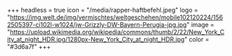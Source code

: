 +++
headless = true
icon = "/media/rapper-haftbefehl.jpeg"
logo = "https://img.welt.de/img/vermischtes/weltgeschehen/mobile102120224/1562505397-ci102l-w1024/jw-Grizzly-DW-Bayern-Perugia-jpg.jpg"
image = "https://upload.wikimedia.org/wikipedia/commons/thumb/2/22/New_York_City_at_night_HDR.jpg/1280px-New_York_City_at_night_HDR.jpg"
color = "#3d6a7f"
+++
